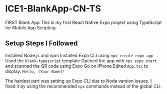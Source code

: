 # ICE1-BlankApp-CN-TS
FIRST Blank App
This is my first React Native Expo project using TypeScript for Mobile App Scripting.

## Setup Steps I Followed
 Installed Node.js and npm
 Installed Expo CLI using  `npx create-expo-app`
 Used the `blank-typescript` template
 Opened the app with `npx expo start` and scanned the QR code using Expo Go on iPhone
Edited `App.tsx` to display: `Hello, [Your Name]!`

The hardest part was setting up Expo CLI due to Node version issues. I fixed it by using the recommended `npx` commands instead of the global CLI.

